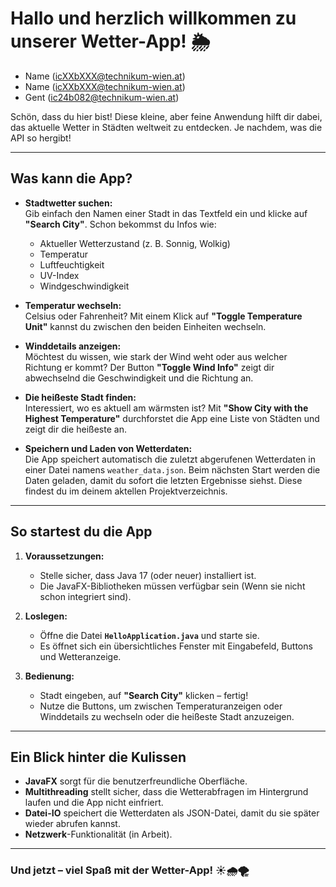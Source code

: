 # **Hallo und herzlich willkommen zu unserer Wetter-App!** 🌦️

- Name (icXXbXXX@technikum-wien.at)
- Name (icXXbXXX@technikum-wien.at)
- Gent (ic24b082@technikum-wien.at)

Schön, dass du hier bist! Diese kleine, aber feine Anwendung hilft dir dabei, das aktuelle Wetter in Städten weltweit zu entdecken. Je nachdem, was die API so hergibt!

---

## **Was kann die App?**

- **Stadtwetter suchen:**  
  Gib einfach den Namen einer Stadt in das Textfeld ein und klicke auf **"Search City"**. Schon bekommst du Infos wie:
  - Aktueller Wetterzustand (z. B. Sonnig, Wolkig)
  - Temperatur
  - Luftfeuchtigkeit
  - UV-Index
  - Windgeschwindigkeit  

- **Temperatur wechseln:**  
  Celsius oder Fahrenheit? Mit einem Klick auf **"Toggle Temperature Unit"** kannst du zwischen den beiden Einheiten wechseln.  

- **Winddetails anzeigen:**  
  Möchtest du wissen, wie stark der Wind weht oder aus welcher Richtung er kommt? Der Button **"Toggle Wind Info"** zeigt dir abwechselnd die Geschwindigkeit und die Richtung an.

- **Die heißeste Stadt finden:**  
  Interessiert, wo es aktuell am wärmsten ist? Mit **"Show City with the Highest Temperature"** durchforstet die App eine Liste von Städten und zeigt dir die heißeste an.  

- **Speichern und Laden von Wetterdaten:**  
  Die App speichert automatisch die zuletzt abgerufenen Wetterdaten in einer Datei namens `weather_data.json`. Beim nächsten Start werden die Daten geladen, damit du sofort die letzten Ergebnisse siehst.
  Diese findest du im deinem aktellen Projektverzeichnis.

---

## **So startest du die App**

1. **Voraussetzungen:**  
   - Stelle sicher, dass Java 17 (oder neuer) installiert ist.  
   - Die JavaFX-Bibliotheken müssen verfügbar sein (Wenn sie nicht schon integriert sind).  

2. **Loslegen:**  
   - Öffne die Datei **`HelloApplication.java`** und starte sie.  
   - Es öffnet sich ein übersichtliches Fenster mit Eingabefeld, Buttons und Wetteranzeige.

3. **Bedienung:**  
   - Stadt eingeben, auf **"Search City"** klicken – fertig!  
   - Nutze die Buttons, um zwischen Temperaturanzeigen oder Winddetails zu wechseln oder die heißeste Stadt anzuzeigen.

---

## **Ein Blick hinter die Kulissen**

- **JavaFX** sorgt für die benutzerfreundliche Oberfläche.  
- **Multithreading** stellt sicher, dass die Wetterabfragen im Hintergrund laufen und die App nicht einfriert.  
- **Datei-IO** speichert die Wetterdaten als JSON-Datei, damit du sie später wieder abrufen kannst.  
- **Netzwerk**-Funktionalität (in Arbeit).  

---


### **Und jetzt – viel Spaß mit der Wetter-App!** ☀️🌧️🌪️  

